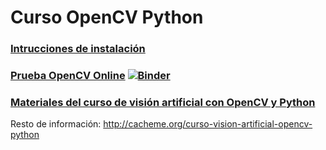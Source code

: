 # Curso OpenCV Python

### [Intrucciones de instalación](https://github.com/CAChemE/curso-opencv-python/blob/master/instalacion-opencv.md)

### [Prueba OpenCV Online](http://mybinder.org:/repo/cacheme/curso-opencv-python)  [![Binder](http://mybinder.org/badge.svg)](http://mybinder.org:/repo/cacheme/curso-opencv-python)

### [Materiales del curso de visión artificial con OpenCV y Python](https://github.com/CAChemE/opencv-python)

Resto de información: http://cacheme.org/curso-vision-artificial-opencv-python 
